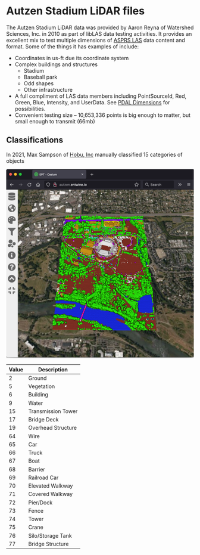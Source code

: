 # Autzen Stadium LiDAR files

The Autzen Stadium LiDAR data was provided by Aaron Reyna of
Watershed Sciences, Inc. in 2010 as part of libLAS data testing
activities. It provides an excellent mix to test multiple dimensions
of [ASPRS LAS](https://github.com/ASPRSorg/LAS) data content and format.
Some of the things it has examples of include:

* Coordinates in us-ft due its coordinate system
* Complex buildings and structures
  * Stadium
  * Baseball park
  * Odd shapes
  * Other infrastructure
* A full compliment of LAS data members including PointSourceId, Red, Green, Blue,
  Intensity, and UserData. See [PDAL Dimensions](https://pdal.io/dimensions.html)
  for possibilities.
* Convenient testing size – 10,653,336 points is big enough to matter, but small enough to transmit (66mb)


## Classifications

In 2021, Max Sampson of [Hobu, Inc](https://hobu.co) manually classified 15
categories of objects


![Autzen classifications](autzen-classifications.png)

| Value | Description            |
| ----- | -----------------------|
| 2     | Ground                 |
| 5     | Vegetation             |
| 6     | Building               |
| 9     | Water                  |
| 15    | Transmission Tower     |
| 17    | Bridge Deck            |
| 19    | Overhead Structure     |
| 64    | Wire                   |
| 65    | Car                    |
| 66    | Truck                  |
| 67    | Boat                   |
| 68    | Barrier                |
| 69    | Railroad Car           |
| 70    | Elevated Walkway       |
| 71    | Covered Walkway        |
| 72    | Pier/Dock              |
| 73    | Fence                  |
| 74    | Tower                  |
| 75    | Crane                  |
| 76    | Silo/Storage Tank      |
| 77    | Bridge Structure       |

